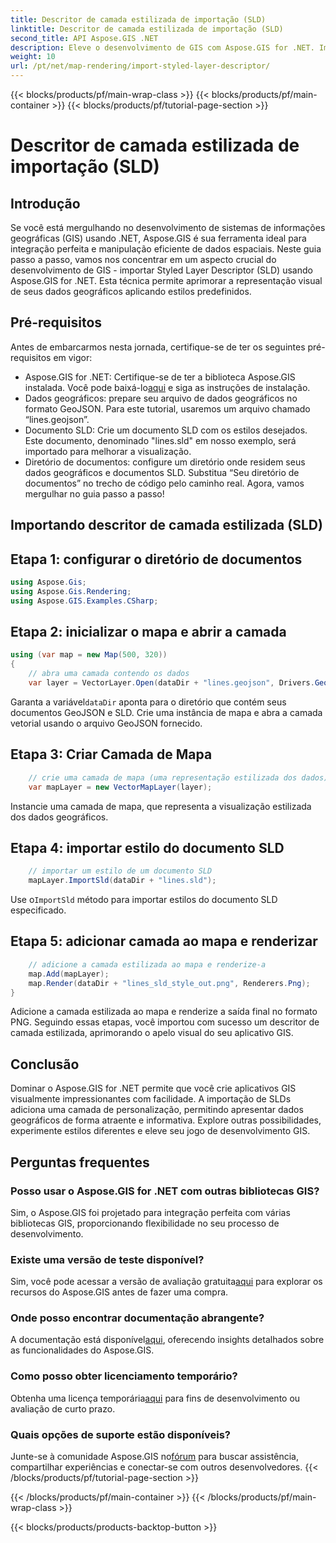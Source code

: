 ```yaml
---
title: Descritor de camada estilizada de importação (SLD)
linktitle: Descritor de camada estilizada de importação (SLD)
second_title: API Aspose.GIS .NET
description: Eleve o desenvolvimento de GIS com Aspose.GIS for .NET. Importe o Styled Layer Descriptor (SLD) sem esforço. Explore as possibilidades de personalização agora!
weight: 10
url: /pt/net/map-rendering/import-styled-layer-descriptor/
---
```


{{< blocks/products/pf/main-wrap-class >}}
{{< blocks/products/pf/main-container >}}
{{< blocks/products/pf/tutorial-page-section >}}

# Descritor de camada estilizada de importação (SLD)

## Introdução
Se você está mergulhando no desenvolvimento de sistemas de informações geográficas (GIS) usando .NET, Aspose.GIS é sua ferramenta ideal para integração perfeita e manipulação eficiente de dados espaciais. Neste guia passo a passo, vamos nos concentrar em um aspecto crucial do desenvolvimento de GIS - importar Styled Layer Descriptor (SLD) usando Aspose.GIS for .NET. Esta técnica permite aprimorar a representação visual de seus dados geográficos aplicando estilos predefinidos.
## Pré-requisitos
Antes de embarcarmos nesta jornada, certifique-se de ter os seguintes pré-requisitos em vigor:
-  Aspose.GIS for .NET: Certifique-se de ter a biblioteca Aspose.GIS instalada. Você pode baixá-lo[aqui](https://releases.aspose.com/gis/net/) e siga as instruções de instalação.
- Dados geográficos: prepare seu arquivo de dados geográficos no formato GeoJSON. Para este tutorial, usaremos um arquivo chamado “lines.geojson”.
- Documento SLD: Crie um documento SLD com os estilos desejados. Este documento, denominado "lines.sld" em nosso exemplo, será importado para melhorar a visualização.
- Diretório de documentos: configure um diretório onde residem seus dados geográficos e documentos SLD. Substitua “Seu diretório de documentos” no trecho de código pelo caminho real.
Agora, vamos mergulhar no guia passo a passo!
## Importando descritor de camada estilizada (SLD)
## Etapa 1: configurar o diretório de documentos
```csharp
using Aspose.Gis;
using Aspose.Gis.Rendering;
using Aspose.GIS.Examples.CSharp;
```
## Etapa 2: inicializar o mapa e abrir a camada
```csharp
using (var map = new Map(500, 320))
{
    // abra uma camada contendo os dados
    var layer = VectorLayer.Open(dataDir + "lines.geojson", Drivers.GeoJson);
```
 Garanta a variável`dataDir` aponta para o diretório que contém seus documentos GeoJSON e SLD.
Crie uma instância de mapa e abra a camada vetorial usando o arquivo GeoJSON fornecido.
## Etapa 3: Criar Camada de Mapa
```csharp
    // crie uma camada de mapa (uma representação estilizada dos dados)
    var mapLayer = new VectorMapLayer(layer);
```
Instancie uma camada de mapa, que representa a visualização estilizada dos dados geográficos.
## Etapa 4: importar estilo do documento SLD
```csharp
    // importar um estilo de um documento SLD
    mapLayer.ImportSld(dataDir + "lines.sld");
```
 Use o`ImportSld` método para importar estilos do documento SLD especificado.
## Etapa 5: adicionar camada ao mapa e renderizar
```csharp
    // adicione a camada estilizada ao mapa e renderize-a
    map.Add(mapLayer);
    map.Render(dataDir + "lines_sld_style_out.png", Renderers.Png);
}
```
Adicione a camada estilizada ao mapa e renderize a saída final no formato PNG.
Seguindo essas etapas, você importou com sucesso um descritor de camada estilizada, aprimorando o apelo visual do seu aplicativo GIS.
## Conclusão
Dominar o Aspose.GIS for .NET permite que você crie aplicativos GIS visualmente impressionantes com facilidade. A importação de SLDs adiciona uma camada de personalização, permitindo apresentar dados geográficos de forma atraente e informativa. Explore outras possibilidades, experimente estilos diferentes e eleve seu jogo de desenvolvimento GIS.
## Perguntas frequentes
### Posso usar o Aspose.GIS for .NET com outras bibliotecas GIS?
Sim, o Aspose.GIS foi projetado para integração perfeita com várias bibliotecas GIS, proporcionando flexibilidade no seu processo de desenvolvimento.
### Existe uma versão de teste disponível?
 Sim, você pode acessar a versão de avaliação gratuita[aqui](https://releases.aspose.com/) para explorar os recursos do Aspose.GIS antes de fazer uma compra.
### Onde posso encontrar documentação abrangente?
 A documentação está disponível[aqui](https://reference.aspose.com/gis/net/), oferecendo insights detalhados sobre as funcionalidades do Aspose.GIS.
### Como posso obter licenciamento temporário?
 Obtenha uma licença temporária[aqui](https://purchase.aspose.com/temporary-license/) para fins de desenvolvimento ou avaliação de curto prazo.
### Quais opções de suporte estão disponíveis?
 Junte-se à comunidade Aspose.GIS no[fórum](https://forum.aspose.com/c/gis/33) para buscar assistência, compartilhar experiências e conectar-se com outros desenvolvedores.
{{< /blocks/products/pf/tutorial-page-section >}}

{{< /blocks/products/pf/main-container >}}
{{< /blocks/products/pf/main-wrap-class >}}

{{< blocks/products/products-backtop-button >}}
